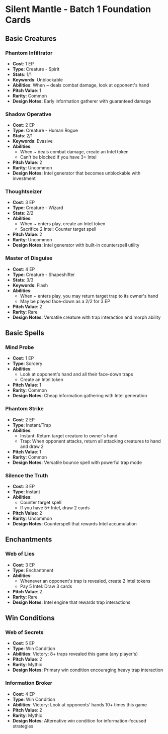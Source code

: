# Silent Mantle - Batch 1 Foundation Cards

## Basic Creatures

### Phantom Infiltrator
- **Cost**: 1 EP
- **Type**: Creature - Spirit
- **Stats**: 1/1
- **Keywords**: Unblockable
- **Abilities**: When ~ deals combat damage, look at opponent's hand
- **Pitch Value**: 1
- **Rarity**: Common
- **Design Notes**: Early information gatherer with guaranteed damage

### Shadow Operative
- **Cost**: 2 EP
- **Type**: Creature - Human Rogue
- **Stats**: 2/1
- **Keywords**: Evasive
- **Abilities**: 
  - When ~ deals combat damage, create an Intel token
  - Can't be blocked if you have 3+ Intel
- **Pitch Value**: 2
- **Rarity**: Uncommon
- **Design Notes**: Intel generator that becomes unblockable with investment

### Thoughtseizer
- **Cost**: 3 EP
- **Type**: Creature - Wizard
- **Stats**: 2/2
- **Abilities**: 
  - When ~ enters play, create an Intel token
  - Sacrifice 2 Intel: Counter target spell
- **Pitch Value**: 2
- **Rarity**: Uncommon
- **Design Notes**: Intel generator with built-in counterspell utility

### Master of Disguise
- **Cost**: 4 EP
- **Type**: Creature - Shapeshifter
- **Stats**: 3/3
- **Keywords**: Flash
- **Abilities**: 
  - When ~ enters play, you may return target trap to its owner's hand
  - May be played face-down as a 2/2 for 3 EP
- **Pitch Value**: 2
- **Rarity**: Rare
- **Design Notes**: Versatile creature with trap interaction and morph ability

## Basic Spells

### Mind Probe
- **Cost**: 1 EP
- **Type**: Sorcery
- **Abilities**: 
  - Look at opponent's hand and all their face-down traps
  - Create an Intel token
- **Pitch Value**: 1
- **Rarity**: Common
- **Design Notes**: Cheap information gathering with Intel generation

### Phantom Strike
- **Cost**: 2 EP
- **Type**: Instant/Trap
- **Abilities**: 
  - Instant: Return target creature to owner's hand
  - Trap: When opponent attacks, return all attacking creatures to hand and draw 2
- **Pitch Value**: 1
- **Rarity**: Common
- **Design Notes**: Versatile bounce spell with powerful trap mode

### Silence the Truth
- **Cost**: 3 EP
- **Type**: Instant
- **Abilities**: 
  - Counter target spell
  - If you have 5+ Intel, draw 2 cards
- **Pitch Value**: 2
- **Rarity**: Uncommon
- **Design Notes**: Counterspell that rewards Intel accumulation

## Enchantments

### Web of Lies
- **Cost**: 3 EP
- **Type**: Enchantment
- **Abilities**: 
  - Whenever an opponent's trap is revealed, create 2 Intel tokens
  - Pay 5 Intel: Draw 3 cards
- **Pitch Value**: 2
- **Rarity**: Rare
- **Design Notes**: Intel engine that rewards trap interactions

## Win Conditions

### Web of Secrets
- **Cost**: 5 EP
- **Type**: Win Condition
- **Abilities**: Victory: 8+ traps revealed this game (any player's)
- **Pitch Value**: 2
- **Rarity**: Mythic
- **Design Notes**: Primary win condition encouraging heavy trap interaction

### Information Broker
- **Cost**: 4 EP
- **Type**: Win Condition
- **Abilities**: Victory: Look at opponents' hands 10+ times this game
- **Pitch Value**: 2
- **Rarity**: Mythic
- **Design Notes**: Alternative win condition for information-focused strategies